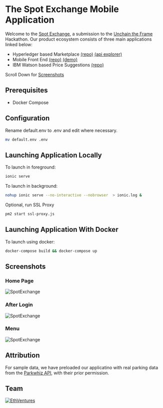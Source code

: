 # The Spot Exchange Mobile Application
Welcome to the [Spot Exchange](https://thespot.exchange), a submission to the [Unchain the Frame](https://unchaintheframe.com) Hackathon. Our product ecosystem consists of three main applications linked below:


* Hyperledger based Marketplace [(repo)](https://github.com/EthVentures/SpotExchangeLedger) [(api explorer)](https://api.thespot.exchange:3000/explorer/)
* Mobile Front End [(repo)](https://github.com/EthVentures/SpotExchangeApp) [(demo)](https://thespot.exchange)
* IBM Watson based Price Suggestions [(repo)](https://github.com/EthVentures/SpotExchangeML)

Scroll Down for [Screenshots](https://imgur.com/a/ZYANA)


## Prerequisites
* Docker Compose

## Configuration

Rename default.env to .env and edit where necessary.
```bash
mv default.env .env
```


## Launching Application Locally

To launch in foreground:
```bash
ionic serve
```

To launch in background:
```bash
nohup ionic serve --no-interactive --nobrowser  > ionic.log &
```

Optional, run SSL Proxy
```bash
pm2 start ssl-proxy.js
```

## Launching Application With Docker

To launch using docker:
```bash
docker-compose build && docker-compose up
```
## Screenshots
### Home Page
![SpotExchange](https://i.imgur.com/DZ9AY2Y.png)
### After Login
![SpotExchange](https://i.imgur.com/6qjJ3lv.png)
### Menu
![SpotExchange](https://i.imgur.com/RDcbdl9.png)

## Attribution
For sample data, we have preloaded our applicatino with real parking data from the [Parkwhiz API](www.parkwhiz.com/developers/), with their prior permission.

## Team

[![EthVentures](https://github.com/EthVentures/CryptoTracker/raw/master/resources/img/ethventures-logo.png)](https://ethventures.io)
